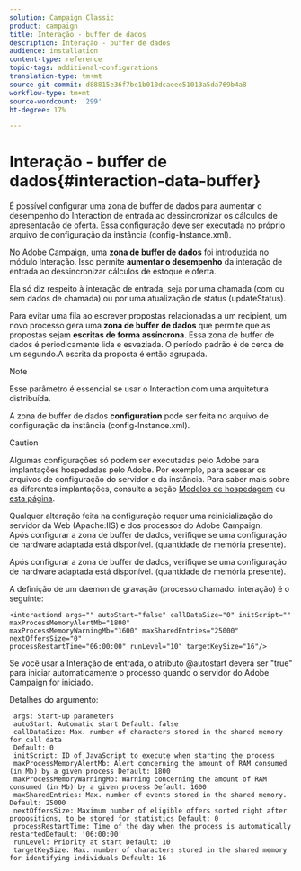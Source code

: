 ```yaml
---
solution: Campaign Classic
product: campaign
title: Interação - buffer de dados
description: Interação - buffer de dados
audience: installation
content-type: reference
topic-tags: additional-configurations
translation-type: tm+mt
source-git-commit: d88815e36f7be1b010dcaeee51013a5da769b4a8
workflow-type: tm+mt
source-wordcount: '299'
ht-degree: 17%

---
```



# Interação - buffer de dados{#interaction-data-buffer}

É possível configurar uma zona de buffer de dados para aumentar o desempenho do Interaction de entrada ao dessincronizar os cálculos de apresentação de oferta. Essa configuração deve ser executada no próprio arquivo de configuração da instância (config-Instance.xml).

No Adobe Campaign, uma **zona de buffer de dados** foi introduzida no módulo Interação. Isso permite **aumentar o desempenho** da interação de entrada ao dessincronizar cálculos de estoque e oferta.

Ela só diz respeito à interação de entrada, seja por uma chamada (com ou sem dados de chamada) ou por uma atualização de status (updateStatus).

Para evitar uma fila ao escrever propostas relacionadas a um recipient, um novo processo gera uma **zona de buffer de dados** que permite que as propostas sejam **escritas de forma assíncrona**. Essa zona de buffer de dados é periodicamente lida e esvaziada. O período padrão é de cerca de um segundo.A escrita da proposta é então agrupada.

>[!NOTE]
>
>Esse parâmetro é essencial se usar o Interaction com uma arquitetura distribuída.

A zona de buffer de dados **configuration** pode ser feita no arquivo de configuração da instância (config-Instance.xml).

>[!CAUTION]
>
>Algumas configurações só podem ser executadas pelo Adobe para implantações hospedadas pelo Adobe. Por exemplo, para acessar os arquivos de configuração do servidor e da instância. Para saber mais sobre as diferentes implantações, consulte a seção [Modelos de hospedagem](../../installation/using/hosting-models.md) ou [esta página](../../installation/using/capability-matrix.md).
>
>Qualquer alteração feita na configuração requer uma reinicialização do servidor da Web (Apache:IIS) e dos processos do Adobe Campaign.\
>Após configurar a zona de buffer de dados, verifique se uma configuração de hardware adaptada está disponível. (quantidade de memória presente).


Após configurar a zona de buffer de dados, verifique se uma configuração de hardware adaptada está disponível. (quantidade de memória presente).

A definição de um daemon de gravação (processo chamado: interação) é o seguinte:

```
<interactiond args="" autoStart="false" callDataSize="0" initScript="" maxProcessMemoryAlertMb="1800"
maxProcessMemoryWarningMb="1600" maxSharedEntries="25000" nextOffersSize="0"
processRestartTime="06:00:00" runLevel="10" targetKeySize="16"/>
```

Se você usar a Interação de entrada, o atributo @autostart deverá ser &quot;true&quot; para iniciar automaticamente o processo quando o servidor do Adobe Campaign for iniciado.

Detalhes do argumento:

```
 args: Start-up parameters 
 autoStart: Automatic start Default: false 
 callDataSize: Max. number of characters stored in the shared memory for call data
 Default: 0 
 initScript: ID of JavaScript to execute when starting the process 
 maxProcessMemoryAlertMb: Alert concerning the amount of RAM consumed (in Mb) by a given process Default: 1800 
 maxProcessMemoryWarningMb: Warning concerning the amount of RAM consumed (in Mb) by a given process Default: 1600 
 maxSharedEntries: Max. number of events stored in the shared memory. Default: 25000 
 nextOffersSize: Maximum number of eligible offers sorted right after propositions, to be stored for statistics Default: 0 
 processRestartTime: Time of the day when the process is automatically restartedDefault: '06:00:00' 
 runLevel: Priority at start Default: 10 
 targetKeySize: Max. number of characters stored in the shared memory for identifying individuals Default: 16 
```

